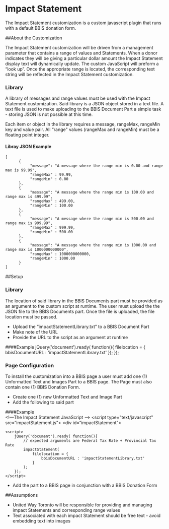 # Impact Statement
The Impact Statement customization is a custom javascript plugin that runs with a default BBIS donation form.

##About the Customization

The Impact Statement customization will be driven from a management parameter that contains a range of values and Statements. When a donor indicates they will be giving a particular dollar amount the Impact Statement display text will dynamically update. The custom JavaScript will preform a “look up”. Once the appropriate range is located, the corresponding text string will be reflected in the Impact Statement customization.

### Library
A library of messages and range values must be used with the Impact Statement customization. Said library is a JSON object stored in a text file. A text file is used to make uploading to the BBIS Document Part a simple task - storing JSON is not possible at this time.

Each item or object in the library requires a message, rangeMax, rangeMin key and value pair. All “range" values (rangeMax and rangeMin) must be a floating point integer.

#### Libray JSON Example
    [
          {
               "message": "A message where the range min is 0.00 and range max is 99.99",
               "rangeMax" : 99.99,
               "rangeMin" : 0.00
          },
          {
               "message": "A message where the range min is 100.00 and range max is 499.99",
               "rangeMax" : 499.00,
               "rangeMin" : 100.00
          },
          {
               "message": "A message where the range min is 500.00 and range max is 999.99",
               "rangeMax" : 999.99,
               "rangeMin" : 500.00
          },
          {
               "message": "A message where the range min is 1000.00 and range max is 1000000000000",
               "rangeMax" : 1000000000000,
               "rangeMin" : 1000.00
          }
    ]


##Setup
### Library
The location of said library in the BBIS Documents part must be provided as an argument to the custom script at runtime. The user must upload the the JSON file to the BBIS Documents part. Once the file is uploaded, the file location must be passed.

*    Upload the “impactStatementLibrary.txt” to a BBIS Document Part
*    Make note of the URL
*    Provide the URL to the script as an argument at runtime

####Example
	jQuery('document').ready( function(){
		filelocation = {
			bbisDocumentURL : 'impactStatementLibrary.txt'
		});
	});


### Page Configuration
To install the customization into a BBIS page a user must add one (1) Unformatted Text and Images Part to a BBIS page. The Page must also contain one (1) BBIS Donation Form.

*    Create one (1) new Unformatted Text and Image Part
*    Add the following to said part

####Example     
	<!—The Impact Statement JavaScript -->
		<script type="text/javascript" src=“impactStatement.js"></script>
	<!-- html element to be placed onto the page with a donation form -->
		<div id=“impactStatement"></div>
	
	<script>
		jQuery('document').ready( function(){
			// expected arguments are Federal Tax Rate + Provincial Tax Rate
			impactStatement(
				filelocation = {
					bbisDocumentURL : 'impactStatementLibrary.txt'
				}
			);
		});
	</script>
	

*    Add the part to a BBIS page in conjunction with a BBIS Donation Form

##Assumptions
*    United Way Toronto will be responsible for providing and managing impact Statements and corresponding range values
*    Text associated with each impact Statement should be free text - avoid embedding text into images